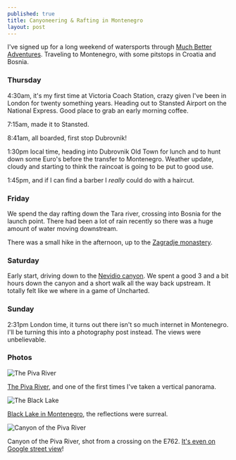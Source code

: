 ```yaml
---
published: true
title: Canyoneering & Rafting in Montenegro
layout: post
---
```


I've signed up for a long weekend of watersports through [Much Better Adventures](https://www.muchbetteradventures.com). Traveling to Montenegro, with some pitstops in Croatia and Bosnia.

### Thursday

4:30am, it's my first time at Victoria Coach Station, crazy given I've been in London for twenty something years. Heading out to Stansted Airport on the National Express. Good place to grab an early morning coffee.

7:15am, made it to Stansted.

8:41am, all boarded, first stop Dubrovnik!

1:30pm local time, heading into Dubrovnik Old Town for lunch and to hunt down some Euro's before the transfer to Montenegro. Weather update, cloudy and starting to think the raincoat is going to be put to good use.

1:45pm, and if I can find a barber I _really_ could do with a haircut.

### Friday

We spend the day rafting down the Tara river, crossing into Bosnia for the launch point. There had been a lot of rain recently so there was a huge amount of water moving downstream.

There was a small hike in the afternoon, up to the [Zagradje monastery](https://goo.gl/maps/uvEHoZ3uD8M2).

### Saturday

Early start, driving down to the [Nevidio canyon](https://www.openstreetmap.org/way/555204285). We spent a good 3 and a bit hours down the canyon and a short walk all the way back upstream. It totally felt like we where in a game of Uncharted.

### Sunday

2:31pm London time, it turns out there isn't so much internet in Montenegro. I'll be turning this into a photography post instead. The views were unbelievable.

### Photos

![The Piva River](https://www.ft.com/__origami/service/image/v2/images/raw/https%3A%2F%2Flh3.googleusercontent.com%2F67-Kv8Sb81sTNFLmIbRt0xJ66yG_qcNvvZOow2gcKn6hLbOLWNsep9BsKI3Z3rEFltRGLrI4lqyzFQ0MOTHZUeFNG6FDJLZiGOTxvWPaGi40pLkv1hFij6Bq2iF54LzmoghVfYW4NNLqnOcMSLtJlPJcUGx2uWH0HY2Icf31gqiGH04dfc_okxBAVUnXnWoXYAu9XWkQhL0_PhAYcHcqwNZxiu0nt9JfaajdFXPP9Cka8txL1BZhlaEVViTxnv4atiEPkrAb4cG0J3xDgG9hfOOwpqSmDn5r1dkzZxmQMsz7Xd_a_XdORSktEg_6oTmkaaus2gUDRXgP0ufZkeBtlaavpuU61zObu61cIRBykWNz-AEa4vSWfyR0NOkwD7akZAcCtq2M8un6SFW5PWDcOrhC5o2xK5G3X6wQzktc6uaN6kATMdyE9ejw3tp2RLtHlgpKOqWLU6aVQtGhfVXm4ZIJ9d_USwv0En4sbrBOjNAHmPwgyy43UH1NyNZAtIsSXmG4Sn8WxI6E6huSlyYUDpUgDxG6irwo9FdO3vw_FEfiGF8nA7Ukck0b4kKrrc7-2eYj-di1stjO1S_dQTx-ztdqPkasyu-LjdJ0uobC%3Dw2048?source=uncomplicated.systems&width=1024)

[The Piva River](https://en.wikipedia.org/wiki/Piva_(river)), and one of the first times I've taken a vertical panorama.

![The Black Lake](https://www.ft.com/__origami/service/image/v2/images/raw/https%3A%2F%2Flh3.googleusercontent.com%2FPqHG4i-f3zt1u1McdppC6GbPAPn6i54JrDNuKNOK5tAdX8k4d_yAh5mOL1zuuSswTRI2qKSoeTuy8Nt-9-FdYLVq3tzlGEYzc-P1LksIGWSM153h7LkGApyhpvZF9DyC966ua0L5gatSbkHQ_Q0qktCXJiODFG7BNL3iaiVizBlDxpfhzNaDZ0_2mgY2dDfFB9wzD8dQZ1BekQjI7Bq-v4-v3AIJs89NTmrSOdwdO6Oi341xmn8170NBMaQsysfxgzDaCeckSqIcYGaq1OquqVGMV4qSmmHYtWJBotH6EWliZqZ1m-QJeBoSqh8AennApegah4HPDttNhsqdEKirvj_8xyU5iwX0Am_5CBo1Snw6olbRG68vKiXWkt0T9ZGLnwo4GttKB-SYTFhqD87c46Gw6H9i5UiYhJ27YV1ioqL2N58St89cI5AGDCXuBXjpdFG-VnhI3tL7ejSQklUT9R3CLGfZjJ7ZLO38VU38mmfZepzAFyXq6gbWEauBRkKUhr-RMWu-9ElkXwEwtx57geVUqmoKxzjcY_0IqY6fVrlIHL_qKnctEjD52YAYTAjUaOHT1grp9p9as8E88MSbKu0OCoSkGX3apRnQknT_%3Dw2048?source=uncomplicated.systems&width=1024)

[Black Lake in Montenegro](https://en.wikipedia.org/wiki/Black_Lake_(Montenegro)), the reflections were surreal.

![Canyon of the Piva River](https://www.ft.com/__origami/service/image/v2/images/raw/https%3A%2F%2Flh3.googleusercontent.com%2F84_JD26CZQmOqCPW5ryRNA5FKMHmkD0nDmujuVoucPjMNPlVi4IXHuPTXAPUHYphPzRGViUt8bzlrNtFDsu-hWjAMKAuuj-Tl-ZVVoCiyKdtR4GLybKCQ9A4qBMQFFaOhaWyoB0oYvyKJ1XA8A5onRtGmh0BZjQrM-EK-Rhtlypofvf5O8aQPAQ-cz97KqucTVyVU3AdvATLulM1zU3D2doRbUMKG_TULrcL5tsJJEwbppMjqD3AZ-TSiNdspsTZcWSNlGPdE94oZIfPC8VATiT8TEfBfDK9uD_2-Y5Xpd7pCPXHNMrTd1fqd-Uy8XQxgNh5CKXN2Kdy8RYgTnCe-6NG4dPdIGmB22IAEbw5zFf4-69oZUfenbjpPOBynmOWSW3kFcKaCYDERN_RXfo8wuYWZbgsJ_IHgwyO768mMtgTjy4JIKZHtrTacgw9YVwAcXtDDYgdCNpoQ6hUQAfkoqCsPEgmWUXeh918OOmldXhs-z_cIL7u2nD8-r3mazLOtBoORVmuvrcXVALPyc4uEDfY46Rav6Y_4CGrEBK9WWBq-L2zMUg4SRCEQ_t3KAKenSnHdZ4oyKCE7dhq-wGjTu-rWI5U4QWHMOIUlS9m%3Dw2048?source=uncomplicated.systems&width=1024)

Canyon of the Piva River, shot from a crossing on the E762. [It's even on Google street view](https://goo.gl/maps/cYbjiaD6i4H2)!
